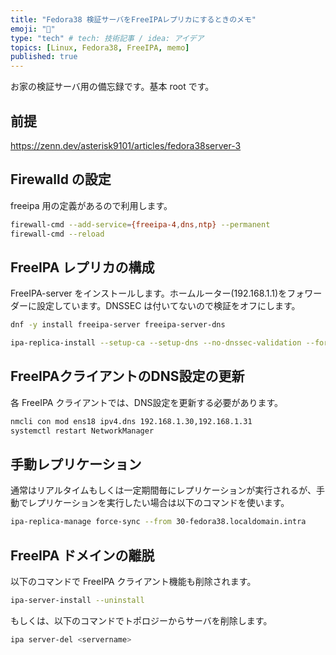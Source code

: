 ```yaml
---
title: "Fedora38 検証サーバをFreeIPAレプリカにするときのメモ"
emoji: "💭"
type: "tech" # tech: 技術記事 / idea: アイデア
topics: [Linux, Fedora38, FreeIPA, memo]
published: true
---
```


お家の検証サーバ用の備忘録です。基本 root です。

## 前提

<https://zenn.dev/asterisk9101/articles/fedora38server-3>

## Firewalld の設定

freeipa 用の定義があるので利用します。

```bash
firewall-cmd --add-service={freeipa-4,dns,ntp} --permanent
firewall-cmd --reload
```

## FreeIPA レプリカの構成

FreeIPA-server をインストールします。ホームルーター(192.168.1.1)をフォワーダーに設定しています。DNSSEC は付いてないので検証をオフにします。

```bash
dnf -y install freeipa-server freeipa-server-dns

ipa-replica-install --setup-ca --setup-dns --no-dnssec-validation --forwarder=192.168.1.1 -p admin -w P@ssw0rd -U
```

## FreeIPAクライアントのDNS設定の更新

各 FreeIPA クライアントでは、DNS設定を更新する必要があります。

```bash
nmcli con mod ens18 ipv4.dns 192.168.1.30,192.168.1.31
systemctl restart NetworkManager
```

## 手動レプリケーション

通常はリアルタイムもしくは一定期間毎にレプリケーションが実行されるが、手動でレプリケーションを実行したい場合は以下のコマンドを使います。

```bash
ipa-replica-manage force-sync --from 30-fedora38.localdomain.intra
```

## FreeIPA ドメインの離脱

以下のコマンドで FreeIPA クライアント機能も削除されます。

```bash
ipa-server-install --uninstall
```

もしくは、以下のコマンドでトポロジーからサーバを削除します。

```bash
ipa server-del <servername>
```

